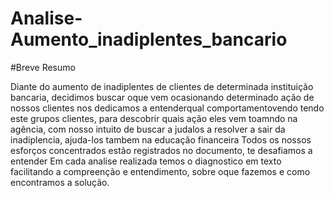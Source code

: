# Analise-Aumento_inadiplentes_bancario

#Breve Resumo

Diante do aumento de inadiplentes de clientes de determinada instituição bancaria, decidimos buscar oque vem ocasionando determinado ação de nossos clientes
nos dedicamos a entenderqual comportamentovendo tendo este grupos clientes, para descobrir quais ação eles vem toamndo na agência, com nosso intuito de buscar
a judalos a resolver a sair da inadiplencia, ajuda-los tambem na educação financeira
Todos os nossos esforços concentrados estão registrados no documento, te desafiamos a entender
Em cada analise realizada temos o diagnostico em texto facilitando a compreenção e entendimento, sobre oque fazemos e como encontramos a solução.
